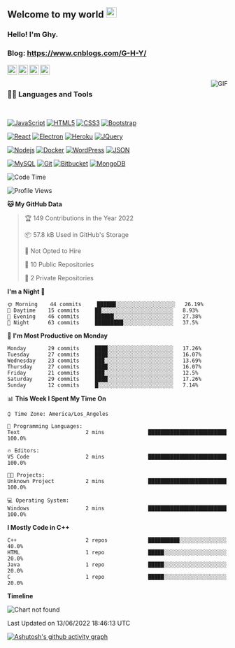 
## Welcome to my world <img src="https://github.com/TheDudeThatCode/TheDudeThatCode/blob/master/Assets/Earth.gif" width="24px">

### Hello! I'm Ghy.

### Blog: https://www.cnblogs.com/G-H-Y/

<a href="https://twitter.com/dhanani_brijesh">
  <img align="left" alt="Brijesh Dhanani | Twitter" width="22px" src="https://cdn.jsdelivr.net/npm/simple-icons@v3/icons/twitter.svg" />
</a>
<a href="https://www.linkedin.com/in/brijesh-dhanani-8a2061141">
  <img align="left" alt="Brijesh Dhanani" width="22px" src="https://cdn.jsdelivr.net/npm/simple-icons@v3/icons/linkedin.svg" />
</a>
<a href="https://www.facebook.com/people/Brijesh-Dhanani/100010798357963">
  <img align="left" alt="Brijesh Dhanani" width="22px" src="https://cdn.jsdelivr.net/npm/simple-icons@v3/icons/facebook.svg" />
</a>
<a href="https://www.instagram.com/singer_brijesh_dhanani">
  <img align="left" alt="Brijesh Dhanani" width="22px" src="https://cdn.jsdelivr.net/npm/simple-icons@v3/icons/instagram.svg" />
</a>

<br />
<br />

  <img align="right" alt="GIF" src="https://media.giphy.com/media/836HiJc7pgzy8iNXCn/giphy.gif" />
  
### 👨‍💻 Languages and Tools

<br />

[![JavaScript](https://img.shields.io/badge/-JavaScript-black?style=flat&logo=javascript&link=https://github.com/BRdhanani)](https://github.com/BRdhanani) 
[![HTML5](https://img.shields.io/badge/-HTML5-E34F26?style=flat&logo=html5&logoColor=white&link=https://github.com/BRdhanani)](https://github.com/BRdhanani) 
[![CSS3](https://img.shields.io/badge/-CSS3-1572B6?style=flat&logo=css3&link=https://github.com/BRdhanani)](https://github.com/BRdhanani) 
[![Bootstrap](https://img.shields.io/badge/-Bootstrap-563D7C?style=flat&logo=bootstrap&link=https://github.com/BRdhanani)](https://github.com/BRdhanani) 

[![React](https://img.shields.io/badge/-React-black?style=flat&logo=react&link=https://github.com/BRdhanani)](https://github.com/BRdhanani) 
[![Electron](https://img.shields.io/badge/-Electron-gray?style=flat&logo=electron&link=https://github.com/BRdhanani)](https://github.com/BRdhanani) 
[![Heroku](https://img.shields.io/badge/-Heroku-gray?style=flat&logo=heroku&link=https://github.com/BRdhanani)](https://github.com/BRdhanani) 
[![JQuery](https://img.shields.io/badge/-JQuery-blue?style=flat&logo=jquery&link=https://github.com/BRdhanani)](https://github.com/BRdhanani) 

[![Nodejs](https://img.shields.io/badge/-Nodejs-green?style=flat&logo=Node.js&link=https://github.com/BRdhanani)](https://github.com/BRdhanani) 
[![Docker](https://img.shields.io/badge/-Docker-black?style=flat&logo=docker&link=https://github.com/BRdhanani)](https://github.com/BRdhanani) 
[![WordPress](https://img.shields.io/badge/-WordPress-blue?style=flat&logo=wordpress&link=https://github.com/BRdhanani)](https://github.com/BRdhanani) 
[![JSON](https://img.shields.io/badge/-json-02569B?style=flat&logo=json&link=https://github.com/BRdhanani)](https://github.com/BRdhanani)

[![MySQL](https://img.shields.io/badge/-MySQL-black?style=flat&logo=mysql&link=https://github.com/BRdhanani)](https://github.com/BRdhanani)
[![Git](https://img.shields.io/badge/-Git-black?style=flat&logo=git&link=https://github.com/BRdhanani)](https://github.com/BRdhanani) 
[![Bitbucket](https://img.shields.io/badge/-Bitbucket-blue?style=flat&logo=bitbucket&link=https://github.com/BRdhanani)](https://github.com/BRdhanani)
[![MongoDB](https://img.shields.io/badge/-MongoDB-FCA121?style=flat&logo=mongodb&link=https://github.com/BRdhanani)](https://gitlab.com/BRdhanani) 

<!--START_SECTION:waka-->
![Code Time](http://img.shields.io/badge/Code%20Time-0%20secs-blue)

![Profile Views](http://img.shields.io/badge/Profile%20Views-1-blue)

**🐱 My GitHub Data** 

> 🏆 149 Contributions in the Year 2022
 > 
> 📦 57.8 kB Used in GitHub's Storage 
 > 
> 🚫 Not Opted to Hire
 > 
> 📜 10 Public Repositories 
 > 
> 🔑 2 Private Repositories  
 > 
**I'm a Night 🦉** 

```text
🌞 Morning    44 commits     ██████░░░░░░░░░░░░░░░░░░░   26.19% 
🌆 Daytime    15 commits     ██░░░░░░░░░░░░░░░░░░░░░░░   8.93% 
🌃 Evening    46 commits     ██████░░░░░░░░░░░░░░░░░░░   27.38% 
🌙 Night      63 commits     █████████░░░░░░░░░░░░░░░░   37.5%

```
📅 **I'm Most Productive on Monday** 

```text
Monday       29 commits     ████░░░░░░░░░░░░░░░░░░░░░   17.26% 
Tuesday      27 commits     ████░░░░░░░░░░░░░░░░░░░░░   16.07% 
Wednesday    23 commits     ███░░░░░░░░░░░░░░░░░░░░░░   13.69% 
Thursday     27 commits     ████░░░░░░░░░░░░░░░░░░░░░   16.07% 
Friday       21 commits     ███░░░░░░░░░░░░░░░░░░░░░░   12.5% 
Saturday     29 commits     ████░░░░░░░░░░░░░░░░░░░░░   17.26% 
Sunday       12 commits     █░░░░░░░░░░░░░░░░░░░░░░░░   7.14%

```


📊 **This Week I Spent My Time On** 

```text
⌚︎ Time Zone: America/Los_Angeles

💬 Programming Languages: 
Text                     2 mins              █████████████████████████   100.0%

🔥 Editors: 
VS Code                  2 mins              █████████████████████████   100.0%

🐱‍💻 Projects: 
Unknown Project          2 mins              █████████████████████████   100.0%

💻 Operating System: 
Windows                  2 mins              █████████████████████████   100.0%

```

**I Mostly Code in C++** 

```text
C++                      2 repos             ██████████░░░░░░░░░░░░░░░   40.0% 
HTML                     1 repo              █████░░░░░░░░░░░░░░░░░░░░   20.0% 
Java                     1 repo              █████░░░░░░░░░░░░░░░░░░░░   20.0% 
C                        1 repo              █████░░░░░░░░░░░░░░░░░░░░   20.0%

```


**Timeline**

![Chart not found](https://raw.githubusercontent.com/G-ghy/G-ghy/main/charts/bar_graph.png) 


 Last Updated on 13/06/2022 18:46:13 UTC
<!--END_SECTION:waka-->

[![Ashutosh's github activity graph](https://activity-graph.herokuapp.com/graph?username=G-ghy&bg_color=000000&color=ffff54&line=4e4c9e&point=38fcff&area=true&hide_border=true)](https://github.com/ashutosh00710/github-readme-activity-graph)
